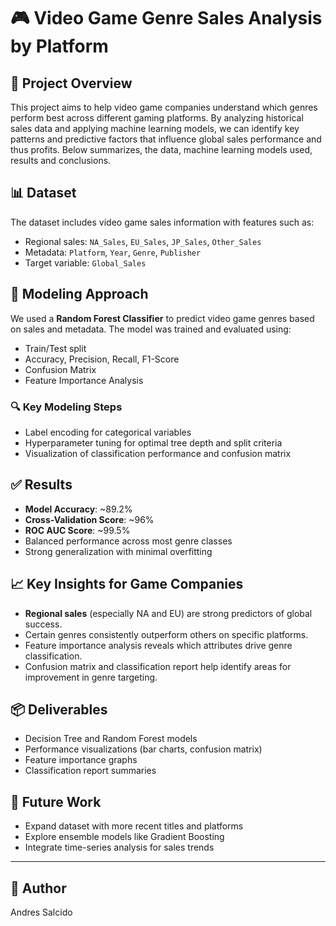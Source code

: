 # 🎮 Video Game Genre Sales Analysis by Platform

## 📌 Project Overview
This project aims to help video game companies understand which genres perform best across different gaming platforms. By analyzing historical sales data and applying machine learning models, we can identify key patterns and predictive factors that influence global sales performance and thus profits.
Below summarizes, the data, machine learning models used, results and conclusions. 

## 📊 Dataset
The dataset includes video game sales information with features such as:
- Regional sales: `NA_Sales`, `EU_Sales`, `JP_Sales`, `Other_Sales`
- Metadata: `Platform`, `Year`, `Genre`, `Publisher`
- Target variable: `Global_Sales`

## 🧠 Modeling Approach
We used a **Random Forest Classifier** to predict video game genres based on sales and metadata. The model was trained and evaluated using:
- Train/Test split
- Accuracy, Precision, Recall, F1-Score
- Confusion Matrix
- Feature Importance Analysis

### 🔍 Key Modeling Steps
- Label encoding for categorical variables
- Hyperparameter tuning for optimal tree depth and split criteria
- Visualization of classification performance and confusion matrix

## ✅ Results
- **Model Accuracy**: ~89.2%
- **Cross-Validation Score**: ~96%
- **ROC AUC Score**: ~99.5%
- Balanced performance across most genre classes
- Strong generalization with minimal overfitting

## 📈 Key Insights for Game Companies
- **Regional sales** (especially NA and EU) are strong predictors of global success.
- Certain genres consistently outperform others on specific platforms.
- Feature importance analysis reveals which attributes drive genre classification.
- Confusion matrix and classification report help identify areas for improvement in genre targeting.

## 📦 Deliverables
- Decision Tree and Random Forest models
- Performance visualizations (bar charts, confusion matrix)
- Feature importance graphs
- Classification report summaries

## 🚀 Future Work
- Expand dataset with more recent titles and platforms
- Explore ensemble models like Gradient Boosting
- Integrate time-series analysis for sales trends

---

## 👤 Author
Andres Salcido
